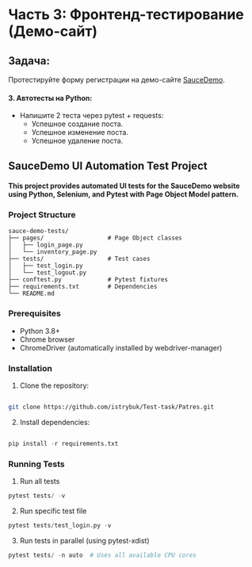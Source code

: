 # Часть 3: Фронтенд-тестирование (Демо-сайт)

## Задача:
 Протестируйте форму регистрации на демо-сайте [SauceDemo](https://www.saucedemo.com/).
 
#### 3. Автотесты на Python:
   
  - Напишите 2 теста через pytest + requests:
    * Успешное создание поста.
    * Успешное изменение поста.
    * Успешное удаление поста.



## SauceDemo UI Automation Test Project
#### This project provides automated UI tests for the SauceDemo website using Python, Selenium, and Pytest with Page Object Model pattern.

### Project Structure
```
sauce-demo-tests/
├── pages/                  # Page Object classes
│   ├── login_page.py
│   └── inventory_page.py
├── tests/                  # Test cases
│   ├── test_login.py
│   └── test_logout.py
├── conftest.py             # Pytest fixtures
├── requirements.txt        # Dependencies
└── README.md
```

### Prerequisites
* Python 3.8+
* Chrome browser
* ChromeDriver (automatically installed by webdriver-manager)

### Installation
1. Clone the repository:

```bash

git clone https://github.com/istrybuk/Test-task/Patres.git
```
2. Install dependencies:

```python

pip install -r requirements.txt
```

### Running Tests
1. Run all tests
```python
pytest tests/ -v
```
2. Run specific test file

```python
pytest tests/test_login.py -v
```

3. Run tests in parallel (using pytest-xdist)
```python
pytest tests/ -n auto  # Uses all available CPU cores
```
